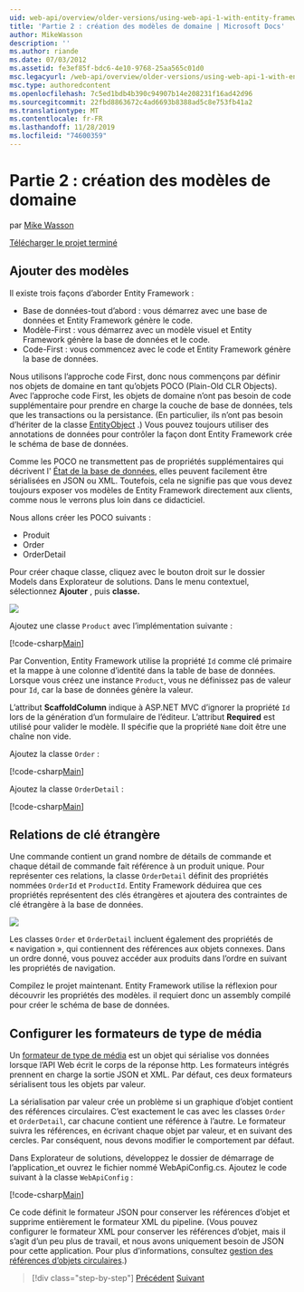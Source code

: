 ```yaml
---
uid: web-api/overview/older-versions/using-web-api-1-with-entity-framework-5/using-web-api-with-entity-framework-part-2
title: 'Partie 2 : création des modèles de domaine | Microsoft Docs'
author: MikeWasson
description: ''
ms.author: riande
ms.date: 07/03/2012
ms.assetid: fe3ef85f-bdc6-4e10-9768-25aa565c01d0
msc.legacyurl: /web-api/overview/older-versions/using-web-api-1-with-entity-framework-5/using-web-api-with-entity-framework-part-2
msc.type: authoredcontent
ms.openlocfilehash: 7c5ed1bdb4b390c94907b14e208231f16ad42d96
ms.sourcegitcommit: 22fbd8863672c4ad6693b8388ad5c8e753fb41a2
ms.translationtype: MT
ms.contentlocale: fr-FR
ms.lasthandoff: 11/28/2019
ms.locfileid: "74600359"
---
```

# <a name="part-2-creating-the-domain-models"></a>Partie 2 : création des modèles de domaine

par [Mike Wasson](https://github.com/MikeWasson)

[Télécharger le projet terminé](https://code.msdn.microsoft.com/ASP-NET-Web-API-with-afa30545)

## <a name="add-models"></a>Ajouter des modèles

Il existe trois façons d’aborder Entity Framework :

- Base de données-tout d’abord : vous démarrez avec une base de données et Entity Framework génère le code.
- Modèle-First : vous démarrez avec un modèle visuel et Entity Framework génère la base de données et le code.
- Code-First : vous commencez avec le code et Entity Framework génère la base de données.

Nous utilisons l’approche code First, donc nous commençons par définir nos objets de domaine en tant qu’objets POCO (Plain-Old CLR Objects). Avec l’approche code First, les objets de domaine n’ont pas besoin de code supplémentaire pour prendre en charge la couche de base de données, tels que les transactions ou la persistance. (En particulier, ils n’ont pas besoin d’hériter de la classe [EntityObject](https://msdn.microsoft.com/library/system.data.objects.dataclasses.entityobject.aspx) .) Vous pouvez toujours utiliser des annotations de données pour contrôler la façon dont Entity Framework crée le schéma de base de données.

Comme les POCO ne transmettent pas de propriétés supplémentaires qui décrivent l' [État de la base de données](https://msdn.microsoft.com/library/system.data.entitystate.aspx), elles peuvent facilement être sérialisées en JSON ou XML. Toutefois, cela ne signifie pas que vous devez toujours exposer vos modèles de Entity Framework directement aux clients, comme nous le verrons plus loin dans ce didacticiel.

Nous allons créer les POCO suivants :

- Produit
- Order
- OrderDetail

Pour créer chaque classe, cliquez avec le bouton droit sur le dossier Models dans Explorateur de solutions. Dans le menu contextuel, sélectionnez **Ajouter** , puis **classe.**

![](using-web-api-with-entity-framework-part-2/_static/image1.png)

Ajoutez une classe `Product` avec l’implémentation suivante :

[!code-csharp[Main](using-web-api-with-entity-framework-part-2/samples/sample1.cs)]

Par Convention, Entity Framework utilise la propriété `Id` comme clé primaire et la mappe à une colonne d’identité dans la table de base de données. Lorsque vous créez une instance `Product`, vous ne définissez pas de valeur pour `Id`, car la base de données génère la valeur.

L’attribut **ScaffoldColumn** indique à ASP.NET MVC d’ignorer la propriété `Id` lors de la génération d’un formulaire de l’éditeur. L’attribut **Required** est utilisé pour valider le modèle. Il spécifie que la propriété `Name` doit être une chaîne non vide.

Ajoutez la classe `Order` :

[!code-csharp[Main](using-web-api-with-entity-framework-part-2/samples/sample2.cs)]

Ajoutez la classe `OrderDetail` :

[!code-csharp[Main](using-web-api-with-entity-framework-part-2/samples/sample3.cs)]

## <a name="foreign-key-relations"></a>Relations de clé étrangère

Une commande contient un grand nombre de détails de commande et chaque détail de commande fait référence à un produit unique. Pour représenter ces relations, la classe `OrderDetail` définit des propriétés nommées `OrderId` et `ProductId`. Entity Framework déduirea que ces propriétés représentent des clés étrangères et ajoutera des contraintes de clé étrangère à la base de données.

![](using-web-api-with-entity-framework-part-2/_static/image2.png)

Les classes `Order` et `OrderDetail` incluent également des propriétés de « navigation », qui contiennent des références aux objets connexes. Dans un ordre donné, vous pouvez accéder aux produits dans l’ordre en suivant les propriétés de navigation.

Compilez le projet maintenant. Entity Framework utilise la réflexion pour découvrir les propriétés des modèles. il requiert donc un assembly compilé pour créer le schéma de base de données.

## <a name="configure-the-media-type-formatters"></a>Configurer les formateurs de type de média

Un [formateur de type de média](../../formats-and-model-binding/media-formatters.md) est un objet qui sérialise vos données lorsque l’API Web écrit le corps de la réponse http. Les formateurs intégrés prennent en charge la sortie JSON et XML. Par défaut, ces deux formateurs sérialisent tous les objets par valeur.

La sérialisation par valeur crée un problème si un graphique d’objet contient des références circulaires. C’est exactement le cas avec les classes `Order` et `OrderDetail`, car chacune contient une référence à l’autre. Le formateur suivra les références, en écrivant chaque objet par valeur, et en suivant des cercles. Par conséquent, nous devons modifier le comportement par défaut.

Dans Explorateur de solutions, développez le dossier de démarrage de l’application\_et ouvrez le fichier nommé WebApiConfig.cs. Ajoutez le code suivant à la classe `WebApiConfig` :

[!code-csharp[Main](using-web-api-with-entity-framework-part-2/samples/sample4.cs?highlight=11)]

Ce code définit le formateur JSON pour conserver les références d’objet et supprime entièrement le formateur XML du pipeline. (Vous pouvez configurer le formateur XML pour conserver les références d’objet, mais il s’agit d’un peu plus de travail, et nous avons uniquement besoin de JSON pour cette application. Pour plus d’informations, consultez [gestion des références d’objets circulaires](../../formats-and-model-binding/json-and-xml-serialization.md#handling_circular_object_references).)

> [!div class="step-by-step"]
> [Précédent](using-web-api-with-entity-framework-part-1.md)
> [Suivant](using-web-api-with-entity-framework-part-3.md)
